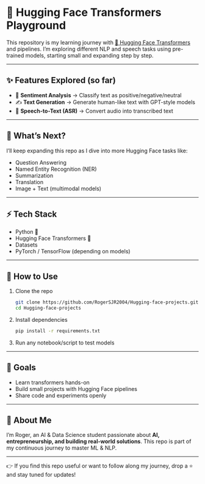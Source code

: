 # 🚀 Hugging Face Transformers Playground

This repository is my learning journey with [🤗 Hugging Face Transformers](https://huggingface.co/transformers/) and pipelines.
I’m exploring different NLP and speech tasks using pre-trained models, starting small and expanding step by step.

---

## ✨ Features Explored (so far)

* 📝 **Sentiment Analysis** → Classify text as positive/negative/neutral
* ✍️ **Text Generation** → Generate human-like text with GPT-style models
* 🎤 **Speech-to-Text (ASR)** → Convert audio into transcribed text

---

## 🔮 What’s Next?

I’ll keep expanding this repo as I dive into more Hugging Face tasks like:

* Question Answering
* Named Entity Recognition (NER)
* Summarization
* Translation
* Image + Text (multimodal models)

---

## ⚡ Tech Stack

* Python 🐍
* Hugging Face Transformers 🤗
* Datasets
* PyTorch / TensorFlow (depending on models)

---

## 🚦 How to Use

1. Clone the repo

   ```bash
   git clone https://github.com/RogerSJR2004/Hugging-face-projects.git
   cd Hugging-face-projects
   ```
2. Install dependencies

   ```bash
   pip install -r requirements.txt
   ```
3. Run any notebook/script to test models

---

## 📌 Goals

* Learn transformers hands-on
* Build small projects with Hugging Face pipelines
* Share code and experiments openly

---

## 🌱 About Me

I’m Roger, an AI & Data Science student passionate about **AI, entrepreneurship, and building real-world solutions**. This repo is part of my continuous journey to master ML & NLP.

---

👉 If you find this repo useful or want to follow along my journey, drop a ⭐ and stay tuned for updates!

